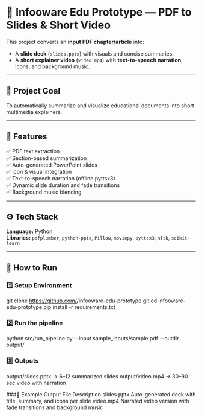 # 🧠 Infooware Edu Prototype — PDF to Slides & Short Video

This project converts an **input PDF chapter/article** into:
- A **slide deck** (`slides.pptx`) with visuals and concise summaries.
- A **short explainer video** (`video.mp4`) with **text-to-speech narration**, icons, and background music.

---

## 🎯 Project Goal
To automatically summarize and visualize educational documents into short multimedia explainers.

---

## 🧩 Features
✅ PDF text extraction  
✅ Section-based summarization  
✅ Auto-generated PowerPoint slides  
✅ Icon & visual integration  
✅ Text-to-speech narration (offline pyttsx3)  
✅ Dynamic slide duration and fade transitions  
✅ Background music blending  

---

## ⚙️ Tech Stack
**Language:** Python  
**Libraries:** `pdfplumber`, `python-pptx`, `Pillow`, `moviepy`, `pyttsx3`, `nltk`, `scikit-learn`

---

## 🚀 How to Run

### 1️⃣ Setup Environment

git clone https://github.com/<your-username>/infooware-edu-prototype.git
cd infooware-edu-prototype
pip install -r requirements.txt

### 2️⃣ Run the pipeline
python src/run_pipeline.py --input sample_inputs/sample.pdf --outdir output/

### 3️⃣ Outputs
output/slides.pptx   → 6–12 summarized slides
output/video.mp4     → 30–90 sec video with narration

###🧠 Example Output
File	            Description
slides.pptx	      Auto-generated deck with title, summary, and icons per slide
video.mp4	        Narrated video version with fade transitions and background music
